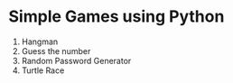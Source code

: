 # Simple Games using Python

1. Hangman
2. Guess the number
3. Random Password Generator
4. Turtle Race
